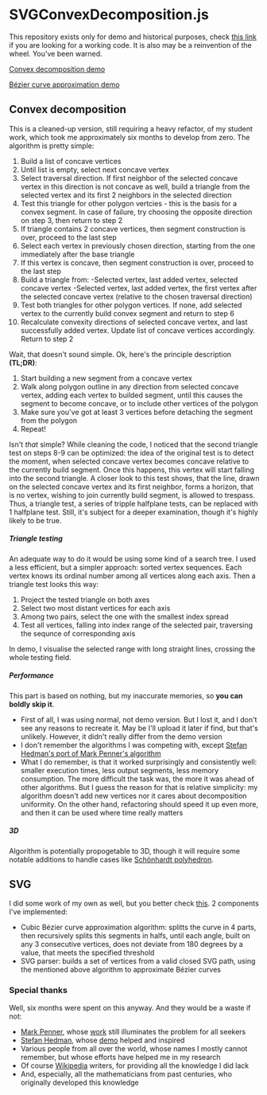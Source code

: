 ﻿# SVGConvexDecomposition.js
This repository exists only for demo and historical purposes, check [this link][poly-decomp] if you are looking for a working code. It is also may be a reinvention of the wheel. You've been warned.

[Convex decomposition demo](https://raw.githack.com/danillissimo/SVGConvexDecompositon.js/main/polygonSimplifyTest.html)

[Bézier curve approximation demo](https://raw.githack.com/danillissimo/SVGConvexDecompositon.js/main/bezierApproximationTest.html)
## Convex decomposition
This is a cleaned-up version, still requiring a heavy refactor, of my student work, which took me approximately six months to develop from zero. The algorithm is pretty simple:
1) Build a list of concave vertices
2) Until list is empty, select next concave vertex
3) Select traversal direction. If first neighbor of the selected concave vertex in this direction is not concave as well, build a triangle from the selected vertex and its first 2 neighbors in the selected direction
4) Test this triangle for other polygon vertcies - this is the basis for a convex segment. In case of failure, try choosing the opposite direction on step 3, then return to step 2
5) If triangle contains 2 concave vertices, then segment construction is over, proceed to the last step
6) Select each vertex in previously chosen direction, starting from the one immediately after the base triangle
7) If this vertex is concave, then segment construction is over, proceed to the last step
8) Build a triangle from:
-Selected vertex, last added vertex, selected concave vertex
-Selected vertex, last added vertex, the first vertex after the selected concave vertex (relative to the chosen traversal direction)
9) Test both triangles for other polygon vertices. If none, add selected vertex to the currently build convex segment and return to step 6
10) Recalculate convexity directions of selected concave vertex, and last successfully added vertex. Update list of concave vertices accordingly. Return to step 2

Wait, that doesn't sound simple. Ok, here's the principle description __(TL;DR)__:
1) Start building a new segment from a concave vertex
2) Walk along polygon outline in any direction from selected concave vertex, adding each vertex to builded segment, until this causes the segment to become concave, or to include other vertices of the polygon
3) Make sure you've got at least 3 vertices before detaching the segment from the polygon
4) Repeat!

Isn't _that_ simple?
While cleaning the code, I noticed that the second triangle test on steps 8-9 can be optimized: the idea of the original test is to detect the moment, when selected concave vertex becomes concave relative to the currently build segment. Once this happens, this vertex will start falling into the second triangle. A closer look to this test shows, that the line, drawn on the selected concave vertex and its first neighbor, forms a horizon, that is no vertex, wishing to join currently build segment, is allowed to trespass. Thus, a triangle test, a series of tripple halfplane tests, can be replaced with 1 halfplane test. Still, it's subject for a deeper examination, though it's highly likely to be true.
##### Triangle testing
An adequate way to do it would be using some kind of a search tree. I used a less efficient, but a simpler approach: sorted vertex sequences. Each vertex knows its ordinal number among all vertices along each axis. Then a triangle test looks this way:
1) Project the tested triangle on both axes
2) Select two most distant vertices for each axis
3) Among two pairs, select the one with the smallest index spread
4) Test all vertices, falling into index range of the selected pair, traversing the sequnce of corresponding axis

In demo, I visualise the selected range with long straight lines, crossing the whole testing field.
##### Performance
This part is based on nothing, but my inaccurate memories, so __you can boldly skip it__.
- First of all, I was using normal, not demo version. But I lost it, and I don't see any reasons to recreate it. May be I'll upload it later if find, but that's unlikely. However, it didn't really differ from the demo version
- I don't remember the algorithms I was competing with, except [Stefan Hedman's port of Mark Penner's algorithm][poly-decomp]
- What I do remember, is that it worked surprisingly and consistently well: smaller execution times, less output segments, less memory consumption. The more difficult the task was, the more it was ahead of other algorithms. But I guess the reason for that is relative simplicity: my algorithm doesn't add new vertices nor it cares about decomposition uniformity. On the other hand, refactoring should speed it up even more, and then it can be used where time really matters

##### 3D
Algorithm is potentially propogetable to 3D, though it will require some notable additions to handle cases like [Schönhardt polyhedron][polyhedron].
## SVG
I did some work of my own as well, but you better check [this][bezier.js]. 2 components I've implemented:
- Cubic Bézier curve approximation algorithm: splitts the curve in 4 parts, then recursively splits this segments in halfs, until each angle, built on any 3 consecutive vertices, does not deviate from 180 degrees by a value, that meets the specified threshold
- SVG parser: builds a set of vertices from a valid closed SVG path, using the mentioned above algorithm to approximate Bézier curves

### Special thanks
Well, six months were spent on this anyway. And they would be a waste if not:
- [Mark Penner][mpen], whose [work][bayazit] still illuminates the problem for all seekers
- [Stefan Hedman][schteppe], whose [demo][poly-decomp-demo] helped and inspired
- Various people from all over the world, whose names I mostly cannot remember, but whose efforts have helped me in my research
- Of course [Wikipedia](https://www.wikipedia.org/) writers, for providing all the knowledge I did lack
- And, especially, all the mathematicians from past centuries, who originally developed this knowledge

[poly-decomp]: <https://github.com/schteppe/poly-decomp.js>
[poly-decomp-demo]: <http://schteppe.github.io/poly-decomp.js/#path=160,150/118,108/78,154/32,48/192,40>
[polyhedron]: <https://en.wikipedia.org/wiki/Sch%C3%B6nhardt_polyhedron>
[bezier.js]: <https://pomax.github.io/bezierjs/>
[mpen]: <https://mpen.ca/>
[bayazit]: <https://mpen.ca/406/overview>
[schteppe]: <https://github.com/schteppe>
